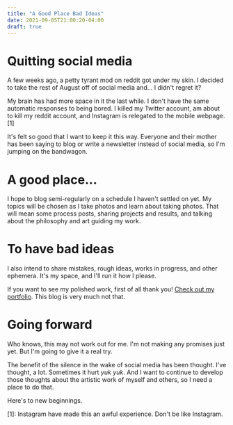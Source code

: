```yaml
---
title: "A Good Place Bad Ideas"
date: 2021-09-05T21:00:20-04:00
draft: true
---
```


# Quitting social media

A few weeks ago, a petty tyrant mod on reddit got under my skin. I decided to take the rest of August off of social media and... I didn't regret it?

My brain has had more space in it the last while. I don't have the same automatic responses to being bored. I killed my Twitter account, am about to kill my reddit account, and Instagram is relegated to the mobile webpage.[1]

It's felt so good that I want to keep it this way. Everyone and their mother has been saying to blog or write a newsletter instead of social media, so I'm jumping on the bandwagon.

# A good place...

I hope to blog semi-regularly on a schedule I haven't settled on yet. My topics will be chosen as I take photos and learn about taking photos. That will mean some process posts, sharing projects and results, and talking about the philosophy and art guiding my work.

# To have bad ideas

I also intend to share mistakes, rough ideas, works in progress, and other ephemera. It's my space, and I'll run it how I please.

If you want to see my polished work, first of all thank you! [Check out my portfolio](http://willhopkinsphoto.com). This blog is very much not that.

# Going forward

Who knows, this may not work out for me. I'm not making any promises just yet. But I'm going to give it a real try.

The benefit of the silence in the wake of social media has been thought. I've thought, a lot. Sometimes it hurt *yuk yuk*. And I want to continue to develop those thoughts about the artistic work of myself and others, so I need a place to do that.

Here's to new beginnings.

[1]: Instagram have made this an awful experience. Don't be like Instagram.

